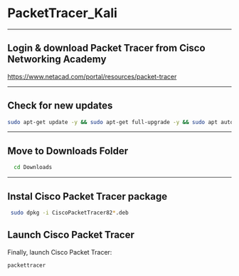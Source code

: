 # PacketTracer_Kali

---


## Login & download Packet Tracer from Cisco Networking Academy 

  https://www.netacad.com/portal/resources/packet-tracer

---

## Check for new updates 

```bash
sudo apt-get update -y && sudo apt-get full-upgrade -y && sudo apt autoremove -y
```

---

## Move to Downloads Folder

```bash
  cd Downloads
```

---

## Instal Cisco Packet Tracer package


```bash
 sudo dpkg -i CiscoPacketTracer82*.deb
``` 
 

## Launch Cisco Packet Tracer

Finally, launch Cisco Packet Tracer:

```bash
packettracer
```
